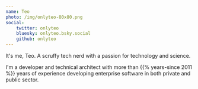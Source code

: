 ```yaml
---
name: Teo
photo: /img/onlyteo-80x80.png
social:
    twitter: onlyteo
    bluesky: onlyteo.bsky.social
    github: onlyteo
---
```

It's me, Teo. A scruffy tech nerd with a passion for technology and science.

I'm a developer and technical architect with more than {{% years-since 2011 %}} years of experience developing enterprise software in both private and public sector.
